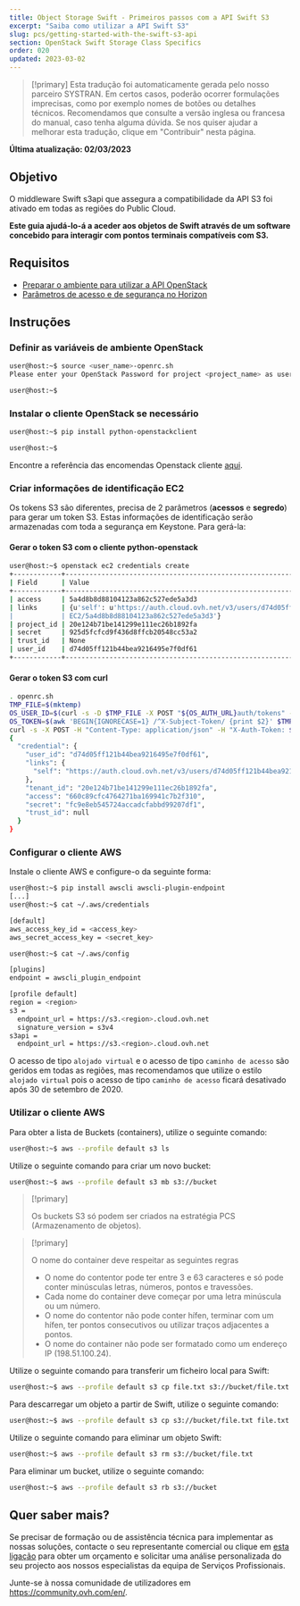 ```yaml
---
title: Object Storage Swift - Primeiros passos com a API Swift S3
excerpt: "Saiba como utilizar a API Swift S3"
slug: pcs/getting-started-with-the-swift-s3-api
section: OpenStack Swift Storage Class Specifics
order: 020
updated: 2023-03-02
---
```


> [!primary]
> Esta tradução foi automaticamente gerada pelo nosso parceiro SYSTRAN. Em certos casos, poderão ocorrer formulações imprecisas, como por exemplo nomes de botões ou detalhes técnicos. Recomendamos que consulte a versão inglesa ou francesa do manual, caso tenha alguma dúvida. Se nos quiser ajudar a melhorar esta tradução, clique em "Contribuir" nesta página.
>

**Última atualização: 02/03/2023**

## Objetivo

O middleware Swift s3api que assegura a compatibilidade da API S3 foi ativado em todas as regiões do Public Cloud.

**Este guia ajudá-lo-á a aceder aos objetos de Swift através de um software concebido para interagir com pontos terminais compatíveis com S3.**

## Requisitos

- [Preparar o ambiente para utilizar a API OpenStack](https://docs.ovh.com/pt/public-cloud/prepare_the_environment_for_using_the_openstack_api/)
- [Parâmetros de acesso e de segurança no Horizon](https://docs.ovh.com/pt/public-cloud/access_and_security_in_horizon/)

## Instruções

### Definir as variáveis de ambiente OpenStack

```bash
user@host:~$ source <user_name>-openrc.sh
Please enter your OpenStack Password for project <project_name> as user <user_name>:

user@host:~$
```

### Instalar o cliente OpenStack se necessário

```bash
user@host:~$ pip install python-openstackclient

user@host:~$
```

Encontre a referência das encomendas Openstack cliente [aqui](https://docs.openstack.org/python-openstackclient/latest/).

### Criar informações de identificação EC2

Os tokens S3 são diferentes, precisa de 2 parâmetros (**acessos** e **segredo**) para gerar um token S3.
Estas informações de identificação serão armazenadas com toda a segurança em Keystone. Para gerá-la:

#### Gerar o token S3 com o cliente python-openstack

```bash
user@host:~$ openstack ec2 credentials create
+------------+----------------------------------------------------------------------------------------------------------------------------+
| Field      | Value                                                                                                                      |
+------------+----------------------------------------------------------------------------------------------------------------------------+
| access     | 5a4d8b8d88104123a862c527ede5a3d3                                                                                           |
| links      | {u'self': u'https://auth.cloud.ovh.net/v3/users/d74d05ff121b44bea9216495e7f0df61/credentials/OS-                     |
|            | EC2/5a4d8b8d88104123a862c527ede5a3d3'}                                                                                     |
| project_id | 20e124b71be141299e111ec26b1892fa                                                                                           |
| secret     | 925d5fcfcd9f436d8ffcb20548cc53a2                                                                                           |
| trust_id   | None                                                                                                                       |
| user_id    | d74d05ff121b44bea9216495e7f0df61                                                                                           |
+------------+----------------------------------------------------------------------------------------------------------------------------+
```

#### Gerar o token S3 com curl

```bash
. openrc.sh
TMP_FILE=$(mktemp)
OS_USER_ID=$(curl -s -D $TMP_FILE -X POST "${OS_AUTH_URL}auth/tokens" -H "Content-Type: application/json" -d '{"auth":{"identity":{"methods":["password"],"password":{"user":{"name":"'$OS_USERNAME'","domain":{"id":"default"},"password":"'$OS_PASSWORD'"}}},"scope":{"project":{ "id":"'$OS_TENANT_ID'","domain":{"id":"default"}}}}}' | jq -r '.["token"]["user"]["id"]')
OS_TOKEN=$(awk 'BEGIN{IGNORECASE=1} /^X-Subject-Token/ {print $2}' $TMP_FILE |  tr -d "\r")
curl -s -X POST -H "Content-Type: application/json" -H "X-Auth-Token: $OS_TOKEN" -d '{"tenant_id": "'$OS_TENANT_ID'"}' "${OS_AUTH_URL}users/${OS_USER_ID}/credentials/OS-EC2" | jq .
{
  "credential": {
    "user_id": "d74d05ff121b44bea9216495e7f0df61",
    "links": {
      "self": "https://auth.cloud.ovh.net/v3/users/d74d05ff121b44bea9216495e7f0df61/credentials/OS-EC2/660c89cfc4764271ba169941c7b2f310"
    },
    "tenant_id": "20e124b71be141299e111ec26b1892fa",
    "access": "660c89cfc4764271ba169941c7b2f310",
    "secret": "fc9e8eb545724accadcfabbd99207df1",
    "trust_id": null
  }
}
```

### Configurar o cliente AWS

Instale o cliente AWS e configure-o da seguinte forma:

```bash
user@host:~$ pip install awscli awscli-plugin-endpoint
[...]
user@host:~$ cat ~/.aws/credentials

[default]
aws_access_key_id = <access_key>
aws_secret_access_key = <secret_key>

user@host:~$ cat ~/.aws/config

[plugins]
endpoint = awscli_plugin_endpoint

[profile default]
region = <region>
s3 =
  endpoint_url = https://s3.<region>.cloud.ovh.net
  signature_version = s3v4
s3api =
  endpoint_url = https://s3.<region>.cloud.ovh.net
```

O acesso de tipo `alojado virtual` e o acesso de tipo `caminho de acesso` são geridos em todas as regiões, mas recomendamos que utilize o estilo `alojado virtual` pois o acesso de tipo `caminho de acesso` ficará desativado após 30 de setembro de 2020.

### Utilizar o cliente AWS

Para obter a lista de Buckets (containers), utilize o seguinte comando:

```bash
user@host:~$ aws --profile default s3 ls
```

Utilize o seguinte comando para criar um novo bucket:

```bash
user@host:~$ aws --profile default s3 mb s3://bucket
```

> [!primary]
>
> Os buckets S3 só podem ser criados na estratégia PCS (Armazenamento de objetos).
>

> [!primary]
>
> O nome do container deve respeitar as seguintes regras
>  
> - O nome do contentor pode ter entre 3 e 63 caracteres e só pode conter minúsculas letras, números, pontos e travessões.  
> - Cada nome do container deve começar por uma letra minúscula ou um número.  
> - O nome do contentor não pode conter hífen, terminar com um hífen, ter pontos consecutivos ou utilizar traços adjacentes a pontos.  
> - O nome do container não pode ser formatado como um endereço IP (198.51.100.24).  
>

Utilize o seguinte comando para transferir um ficheiro local para Swift:

```bash
user@host:~$ aws --profile default s3 cp file.txt s3://bucket/file.txt
```

Para descarregar um objeto a partir de Swift, utilize o seguinte comando:

```bash
user@host:~$ aws --profile default s3 cp s3://bucket/file.txt file.txt
```

Utilize o seguinte comando para eliminar um objeto Swift:

```bash
user@host:~$ aws --profile default s3 rm s3://bucket/file.txt
```

Para eliminar um bucket, utilize o seguinte comando:

```bash
user@host:~$ aws --profile default s3 rb s3://bucket
```

## Quer saber mais?

Se precisar de formação ou de assistência técnica para implementar as nossas soluções, contacte o seu representante comercial ou clique em [esta ligação](https://www.ovhcloud.com/pt/professional-services/) para obter um orçamento e solicitar uma análise personalizada do seu projecto aos nossos especialistas da equipa de Serviços Profissionais.

Junte-se à nossa comunidade de utilizadores em <https://community.ovh.com/en/>.
